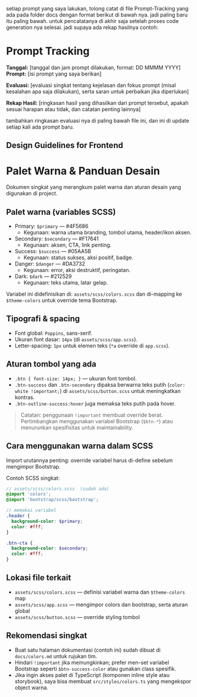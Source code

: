 setiap prompt yang saya lakukan, tolong catat di file Prompt-Tracking yang ada pada folder docs dengan format berikut di bawah nya. jadi paling baru itu paling bawah. untuk pencatatanya di akhir saja setelah proses code generation nya selesai. jadi supaya ada rekap hasilnya 
contoh:
# Prompt Tracking
**Tanggal:** [tanggal dan jam prompt dilakukan, format: DD MMMM YYYY]
**Prompt:** [isi prompt yang saya berikan]

**Evaluasi:** [evaluasi singkat tentang kejelasan dan fokus prompt (misal kesalahan apa saja dilakukan), serta saran untuk perbaikan jika diperlukan]

**Rekap Hasil:** [ringkasan hasil yang dihasilkan dari prompt tersebut, apakah sesuai harapan atau tidak, dan catatan penting lainnya]

tambahkan ringkasan evaluasi nya di paling bawah file ini, dan ini di update setiap kali ada prompt baru.

## Design Guidelines for Frontend
# Palet Warna & Panduan Desain

Dokumen singkat yang merangkum palet warna dan aturan desain yang digunakan di project.

## Palet warna (variables SCSS)
- Primary: `$primary` — #4F5686
  - Kegunaan: warna utama branding, tombol utama, header/ikon aksen.
- Secondary: `$secondary` — #F17641
  - Kegunaan: aksen, CTA, link penting.
- Success: `$success` — #05AA5B
  - Kegunaan: status sukses, aksi positif, badge.
- Danger: `$danger` — #DA3732
  - Kegunaan: error, aksi destruktif, peringatan.
- Dark: `$dark` — #212529
  - Kegunaan: teks utama, latar gelap.

Variabel ini didefinisikan di: `assets/scss/colors.scss` dan di-mapping ke `$theme-colors` untuk override tema Bootstrap.

## Tipografi & spacing
- Font global: `Poppins`, sans-serif.
- Ukuran font dasar: `14px` (di `assets/scss/app.scss`).
- Letter-spacing: `1px` untuk elemen teks (`*a` override di `app.scss`).

## Aturan tombol yang ada
- `.btn { font-size: 14px; }` — ukuran font tombol.
- `.btn-success` dan `.btn-secondary` dipaksa berwarna teks putih (`color: white !important;`) di `assets/scss/button.scss` untuk meningkatkan kontras.
- `.btn-outline-success:hover` juga memaksa teks putih pada hover.

> Catatan: penggunaan `!important` membuat override berat. Pertimbangkan menggunakan variabel Bootstrap (`$btn-*`) atau menurunkan spesifisitas untuk maintainability.

## Cara menggunakan warna dalam SCSS
Import urutannya penting: override variabel harus di-define sebelum mengimpor Bootstrap.

Contoh SCSS singkat:

```scss
// assets/scss/colors.scss  (sudah ada)
@import 'colors';
@import 'bootstrap/scss/bootstrap';

// memakai variabel
.header {
  background-color: $primary;
  color: #fff;
}

.btn-cta {
  background-color: $secondary;
  color: #fff;
}
```

## Lokasi file terkait
- `assets/scss/colors.scss` — definisi variabel warna dan `$theme-colors` map
- `assets/scss/app.scss` — mengimpor colors dan bootstrap, serta aturan global
- `assets/scss/button.scss` — override styling tombol

## Rekomendasi singkat
- Buat satu halaman dokumentasi (contoh ini) sudah dibuat di `docs/colors.md` untuk rujukan tim.
- Hindari `!important` jika memungkinkan; prefer men-set variabel Bootstrap seperti `$btn-success-color` atau gunakan class spesifik.
- Jika ingin akses palet di TypeScript (komponen inline style atau storybook), saya bisa membuat `src/styles/colors.ts` yang mengekspor object warna.

